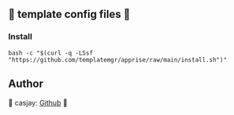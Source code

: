 ## 👋  template config files 🚀  

### Install
  
```shell
bash -c "$(curl -q -LSsf "https://github.com/templatemgr/apprise/raw/main/install.sh")"
```
  
## Author  

🤖 casjay: [Github](https://github.com/casjay) 🤖  
